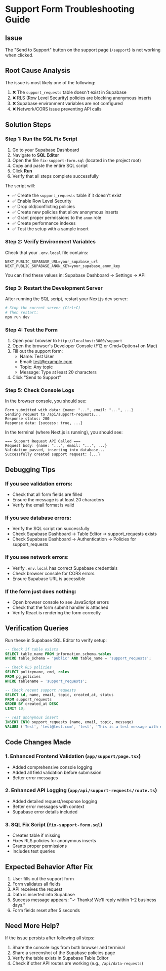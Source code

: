 # Support Form Troubleshooting Guide

## Issue
The "Send to Support" button on the support page (`/support`) is not working when clicked.

## Root Cause Analysis
The issue is most likely one of the following:
1. ❌ The `support_requests` table doesn't exist in Supabase
2. ❌ RLS (Row Level Security) policies are blocking anonymous inserts
3. ❌ Supabase environment variables are not configured
4. ❌ Network/CORS issue preventing API calls

## Solution Steps

### Step 1: Run the SQL Fix Script
1. Go to your Supabase Dashboard
2. Navigate to **SQL Editor**
3. Open the file `fix-support-form.sql` (located in the project root)
4. Copy and paste the entire SQL script
5. Click **Run**
6. Verify that all steps complete successfully

The script will:
- ✅ Create the `support_requests` table if it doesn't exist
- ✅ Enable Row Level Security
- ✅ Drop old/conflicting policies
- ✅ Create new policies that allow anonymous inserts
- ✅ Grant proper permissions to the `anon` role
- ✅ Create performance indexes
- ✅ Test the setup with a sample insert

### Step 2: Verify Environment Variables
Check that your `.env.local` file contains:
```env
NEXT_PUBLIC_SUPABASE_URL=your_supabase_url
NEXT_PUBLIC_SUPABASE_ANON_KEY=your_supabase_anon_key
```

You can find these values in:
Supabase Dashboard → Settings → API

### Step 3: Restart the Development Server
After running the SQL script, restart your Next.js dev server:
```bash
# Stop the current server (Ctrl+C)
# Then restart:
npm run dev
```

### Step 4: Test the Form
1. Open your browser to `http://localhost:3000/support`
2. Open the browser's Developer Console (F12 or Cmd+Option+I on Mac)
3. Fill out the support form:
   - Name: Test User
   - Email: test@example.com
   - Topic: Any topic
   - Message: Type at least 20 characters
4. Click "Send to Support"

### Step 5: Check Console Logs
In the browser console, you should see:
```
Form submitted with data: {name: "...", email: "...", ...}
Sending request to /api/support-requests...
Response status: 200
Response data: {success: true, ...}
```

In the terminal (where Next.js is running), you should see:
```
=== Support Request API Called ===
Request body: {name: "...", email: "...", ...}
Validation passed, inserting into database...
Successfully created support request: {...}
```

## Debugging Tips

### If you see validation errors:
- Check that all form fields are filled
- Ensure the message is at least 20 characters
- Verify the email format is valid

### If you see database errors:
- Verify the SQL script ran successfully
- Check Supabase Dashboard → Table Editor → support_requests exists
- Check Supabase Dashboard → Authentication → Policies for support_requests

### If you see network errors:
- Verify `.env.local` has correct Supabase credentials
- Check browser console for CORS errors
- Ensure Supabase URL is accessible

### If the form just does nothing:
- Open browser console to see JavaScript errors
- Check that the form submit handler is attached
- Verify React is rendering the form correctly

## Verification Queries

Run these in Supabase SQL Editor to verify setup:

```sql
-- Check if table exists
SELECT table_name FROM information_schema.tables 
WHERE table_schema = 'public' AND table_name = 'support_requests';

-- Check RLS policies
SELECT policyname, cmd, roles 
FROM pg_policies 
WHERE tablename = 'support_requests';

-- Check recent support requests
SELECT id, name, email, topic, created_at, status 
FROM support_requests 
ORDER BY created_at DESC 
LIMIT 10;

-- Test anonymous insert
INSERT INTO support_requests (name, email, topic, message)
VALUES ('Test', 'test@test.com', 'test', 'This is a test message with enough characters.');
```

## Code Changes Made

### 1. Enhanced Frontend Validation (`app/support/page.tsx`)
- Added comprehensive console logging
- Added all field validation before submission
- Better error messages

### 2. Enhanced API Logging (`app/api/support-requests/route.ts`)
- Added detailed request/response logging
- Better error messages with context
- Supabase error details included

### 3. SQL Fix Script (`fix-support-form.sql`)
- Creates table if missing
- Fixes RLS policies for anonymous inserts
- Grants proper permissions
- Includes test queries

## Expected Behavior After Fix

1. User fills out the support form
2. Form validates all fields
3. API receives the request
4. Data is inserted into Supabase
5. Success message appears: "✓ Thanks! We'll reply within 1–2 business days."
6. Form fields reset after 5 seconds

## Need More Help?

If the issue persists after following all steps:

1. Share the console logs from both browser and terminal
2. Share a screenshot of the Supabase policies page
3. Verify the table exists in Supabase Table Editor
4. Check if other API routes are working (e.g., `/api/data-requests`)
